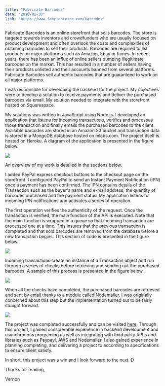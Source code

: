 ```yaml
---
title: "Fabricate Barcodes"
date: "2018-01-30"
link: "https://www.fabricateinc.com/barcodes"
---
```


Fabricate Barcodes is an online storefront that sells barcodes. The store is targeted towards inventors and crowdfunders who are usually focused on product development and often overlook the costs and complexities of obtaining barcodes to sell their products. Barcodes are required to list products on major platforms such as Amazon, Ebay or Itunes. In recent years, there has been an influx of online sellers dumping illegitimate barcodes on the market. This has resulted in a number of sellers having their products unlisted and their accounts banned from several platforms. Fabricate Barcodes sell authentic barcodes that are guaranteed to work on all major platforms.

I was responsible for developing the backend for the project. My objectives were to develop a solution to receive payments and deliver the purchased barcodes via email. My solution needed to integrate with the storefront hosted on Squarespace.

My solutions was written in JavaScript using Node.js. I developed an application that listens for incoming transactions, verifies and processes those transaction and finally emails the purchased barcodes to the client. Available barcodes are stored in an Amazon S3 bucket and transaction data is stored in a MongoDB database hosted on mlabs.com. The project itself is hosted on Heroku. A diagram of the application is presented in the figure below.

![](https://s3.ca-central-1.amazonaws.com/vernon-portfolio/20180131122822338.png)

An overview of my work is detailed in the sections below.

I added PayPal express checkout buttons to the checkout page on the storefront. I configured PayPal to send an Instant Payment Notification (IPN) once a payment has been confirmed. The IPN contains details of the Transaction such as the buyer's name and e-mail address, the quantity of barcodes purchased and the payment status. My application listens for incoming IPN notifications and activates a series of operation.

The first operation verifies the authenticity of the request. Once the transaction is verified, the main function of the API is executed. Note that the main function is wrapped in a queue so that incoming transaction are processed one at a time. This insures that the previous transaction is completed and that sold barcodes are removed from the database before a new transaction begins. This section of code is presented in the figure below.

![](https://s3.ca-central-1.amazonaws.com/vernon-portfolio/20180130145551253.png)

Incoming transactions create an instance of a Transaction object and run through a series of checks before retrieving and sending out the purchased barcodes. A sample of this process is presented in the figure below.  

![](https://s3.ca-central-1.amazonaws.com/vernon-portfolio/20180131130652327.png)

When all the checks have completed, the purchased barcodes are retrieved and sent by email thanks to a module called Nodemailer. I was originally concerned about this step but the implementation turned out to be fairly straight forward.  

![](https://s3.ca-central-1.amazonaws.com/vernon-portfolio/20180130154131372.png)

The project was completed successfully and can be visited [here](https://www.fabricateinc.com/barcodes). Through this project, I gained considerable experience in backend development and asynchronous programing as well as integrating with third party API's and libraries such as Paypayl, AWS and Nodemailer. I also gained experience in planning completing, and delivering a project to according to specifications to ensure client satisfy.

In short, this project was a win and I look forward to the next :D

Thanks for reading,

Vernon
